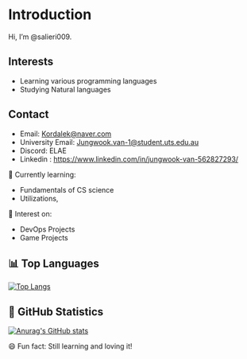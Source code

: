 # Introduction
Hi, I’m @salieri009. 

## Interests
- Learning various programming languages
- Studying Natural languages

## Contact
- Email: [Kordalek@naver.com](mailto:Kordalek@naver.com)
- University Email: [Jungwook.van-1@student.uts.edu.au](mailto:Jungwook.van-1@student.uts.edu.au)
- Discord: ELAE
- Linkedin : https://www.linkedin.com/in/jungwook-van-562827293/

🌱 Currently learning:
- Fundamentals of CS science
- Utilizations,

💞️ Interest on:
- DevOps Projects
- Game Projects

## 📊 Top Languages
[![Top Langs](https://github-readme-stats.vercel.app/api/top-langs/?username=salieri009&layout=compact&theme=tokyonight)](https://github.com/anuraghazra/github-readme-stats)

## 🚀 GitHub Statistics
[![Anurag's GitHub stats](https://github-readme-stats.vercel.app/api?username=salieri009&show_icons=true&theme=tokyonight)](https://github.com/anuraghazra/github-readme-stats)



😄 Fun fact: Still learning and loving it!

